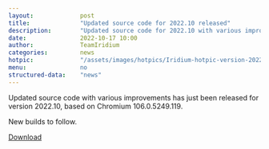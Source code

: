 ```yaml
---
layout: 			post
title:  			"Updated source code for 2022.10 released"
description: 		"Updated source code for 2022.10 with various improvements released. New builds for Windows, macOS and openSUSE to follow."
date:	 			2022-10-17 10:00
author:				TeamIridium
categories:			news
hotpic:				"/assets/images/hotpics/Iridium-hotpic-version-2022-10-updated-source.png"
menu: 				no
structured-data:	"news"
---
```

Updated source code with various improvements has just been released for version 2022.10, based on Chromium 106.0.5249.119.

New builds to follow.

<a href="https://dl.iridiumbrowser.de/source/iridium-browser-2022.10.106.1.tar.xz" class="button download" title="download Iridium Browser source code">Download</a>